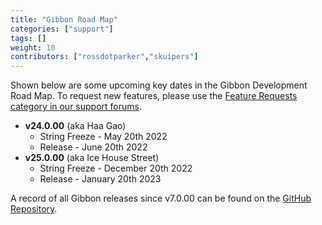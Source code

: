 ```yaml
---
title: "Gibbon Road Map"
categories: ["support"]
tags: []
weight: 10
contributors: ["rossdotparker","skuipers"]
---
```


Shown below are some upcoming key dates in the Gibbon Development Road Map. To request new features, please use the [Feature Requests category in our support forums](https://ask.gibbonedu.org/categories/feature-requests).

*   __v24.0.00__ (aka Haa Gao)
    *   String Freeze - May 20th 2022
    *   Release - June 20th 2022
*   __v25.0.00__ (aka Ice House Street)
    *   String Freeze - December 20th 2022
    *   Release - January 20th 2023

A record of all Gibbon releases since v7.0.00 can be found on the [GitHub Repository](https://github.com/GibbonEdu/core/releases).
